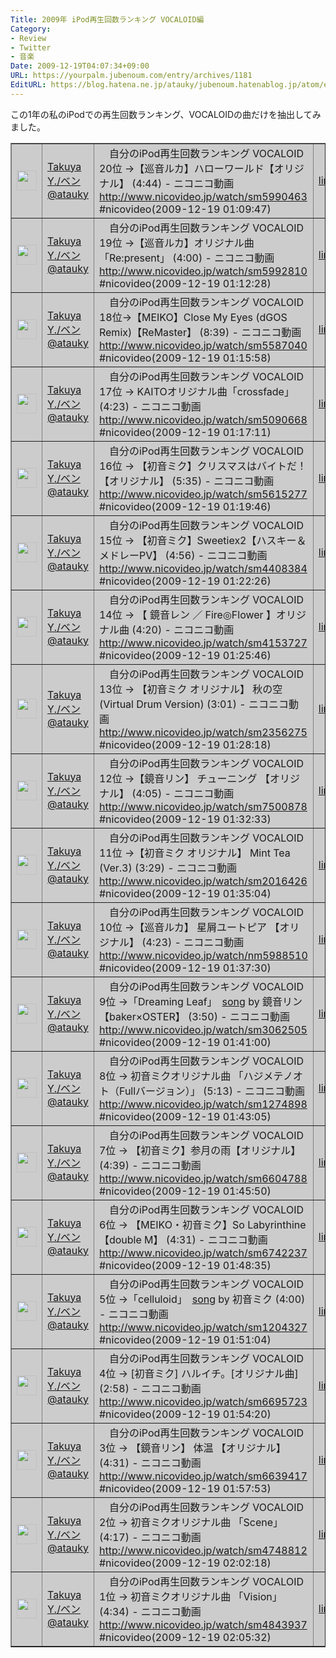 ```yaml
---
Title: 2009年 iPod再生回数ランキング VOCALOID編
Category:
- Review
- Twitter
- 音楽
Date: 2009-12-19T04:07:34+09:00
URL: https://yourpalm.jubenoum.com/entry/archives/1181
EditURL: https://blog.hatena.ne.jp/atauky/jubenoum.hatenablog.jp/atom/entry/6653458415120884948
---
```


この1年の私のiPodでの再生回数ランキング、VOCALOIDの曲だけを抽出してみました。
<table border="1" bgcolor="#CCCCCC"><tr>
<td width="32" height="32"><img src="http://usericons.relucks.org/twitter/atauky" width="32" height="32"></td>
<td><a href="http://twitter.com/atauky">Takuya Y./ベン<br>@atauky</a></td>
<td>　自分のiPod再生回数ランキング VOCALOID 20位 →【巡音ルカ】ハローワールド【オリジナル】 (4:44) - ニコニコ動画 <a href="http://www.nicovideo.jp/watch/sm5990463">http://www.nicovideo.jp/watch/sm5990463</a> #nicovideo(2009-12-19 01:09:47)</td>
<td><a href="http://twitter.com/atauky/status/6800277317">link</a></td>
</tr><tr>
<td width="32" height="32"><img src="http://usericons.relucks.org/twitter/atauky" width="32" height="32"></td>
<td><a href="http://twitter.com/atauky">Takuya Y./ベン<br>@atauky</a></td>
<td>　自分のiPod再生回数ランキング VOCALOID 19位 →【巡音ルカ】オリジナル曲「Re:present」 (4:00) - ニコニコ動画 <a href="http://www.nicovideo.jp/watch/sm5992810">http://www.nicovideo.jp/watch/sm5992810</a> #nicovideo(2009-12-19 01:12:28)</td>
<td><a href="http://twitter.com/atauky/status/6800357394">link</a></td>
</tr><tr>
<td width="32" height="32"><img src="http://usericons.relucks.org/twitter/atauky" width="32" height="32"></td>
<td><a href="http://twitter.com/atauky">Takuya Y./ベン<br>@atauky</a></td>
<td>　自分のiPod再生回数ランキング VOCALOID 18位→【MEIKO】Close My Eyes (dGOS Remix)【ReMaster】 (8:39) - ニコニコ動画 <a href="http://www.nicovideo.jp/watch/sm5587040">http://www.nicovideo.jp/watch/sm5587040</a> #nicovideo(2009-12-19 01:15:58)</td>
<td><a href="http://twitter.com/atauky/status/6800460183">link</a></td>
</tr><tr>
<td width="32" height="32"><img src="http://usericons.relucks.org/twitter/atauky" width="32" height="32"></td>
<td><a href="http://twitter.com/atauky">Takuya Y./ベン<br>@atauky</a></td>
<td>　自分のiPod再生回数ランキング VOCALOID 17位 → KAITOオリジナル曲「crossfade」 (4:23) - ニコニコ動画 <a href="http://www.nicovideo.jp/watch/sm5090668">http://www.nicovideo.jp/watch/sm5090668</a> #nicovideo(2009-12-19 01:17:11)</td>
<td><a href="http://twitter.com/atauky/status/6800496253">link</a></td>
</tr><tr>
<td width="32" height="32"><img src="http://usericons.relucks.org/twitter/atauky" width="32" height="32"></td>
<td><a href="http://twitter.com/atauky">Takuya Y./ベン<br>@atauky</a></td>
<td>　自分のiPod再生回数ランキング VOCALOID 16位 → 【初音ミク】クリスマスはバイトだ！【オリジナル】 (5:35) - ニコニコ動画 <a href="http://www.nicovideo.jp/watch/sm5615277">http://www.nicovideo.jp/watch/sm5615277</a> #nicovideo(2009-12-19 01:19:46)</td>
<td><a href="http://twitter.com/atauky/status/6800571536">link</a></td>
</tr><tr>
<td width="32" height="32"><img src="http://usericons.relucks.org/twitter/atauky" width="32" height="32"></td>
<td><a href="http://twitter.com/atauky">Takuya Y./ベン<br>@atauky</a></td>
<td>　自分のiPod再生回数ランキング VOCALOID 15位 → 【初音ミク】Sweetiex2【ハスキー＆メドレーPV】 (4:56) - ニコニコ動画 <a href="http://www.nicovideo.jp/watch/sm4408384">http://www.nicovideo.jp/watch/sm4408384</a> #nicovideo(2009-12-19 01:22:26)</td>
<td><a href="http://twitter.com/atauky/status/6800650751">link</a></td>
</tr><tr>
<td width="32" height="32"><img src="http://usericons.relucks.org/twitter/atauky" width="32" height="32"></td>
<td><a href="http://twitter.com/atauky">Takuya Y./ベン<br>@atauky</a></td>
<td>　自分のiPod再生回数ランキング VOCALOID 14位 → 【 鏡音レン ／ Fire◎Flower 】オリジナル曲 (4:20) - ニコニコ動画 <a href="http://www.nicovideo.jp/watch/sm4153727">http://www.nicovideo.jp/watch/sm4153727</a> #nicovideo(2009-12-19 01:25:46)</td>
<td><a href="http://twitter.com/atauky/status/6800748464">link</a></td>
</tr><tr>
<td width="32" height="32"><img src="http://usericons.relucks.org/twitter/atauky" width="32" height="32"></td>
<td><a href="http://twitter.com/atauky">Takuya Y./ベン<br>@atauky</a></td>
<td>　自分のiPod再生回数ランキング VOCALOID 13位 → 【初音ミク オリジナル】 秋の空 (Virtual Drum Version) (3:01) - ニコニコ動画 <a href="http://www.nicovideo.jp/watch/sm2356275">http://www.nicovideo.jp/watch/sm2356275</a> #nicovideo(2009-12-19 01:28:18)</td>
<td><a href="http://twitter.com/atauky/status/6800822700">link</a></td>
</tr><tr>
<td width="32" height="32"><img src="http://usericons.relucks.org/twitter/atauky" width="32" height="32"></td>
<td><a href="http://twitter.com/atauky">Takuya Y./ベン<br>@atauky</a></td>
<td>　自分のiPod再生回数ランキング VOCALOID 12位 →【鏡音リン】 チューニング 【オリジナル】 (4:05) - ニコニコ動画 <a href="http://www.nicovideo.jp/watch/sm7500878">http://www.nicovideo.jp/watch/sm7500878</a> #nicovideo(2009-12-19 01:32:33)</td>
<td><a href="http://twitter.com/atauky/status/6800950230">link</a></td>
</tr><tr>
<td width="32" height="32"><img src="http://usericons.relucks.org/twitter/atauky" width="32" height="32"></td>
<td><a href="http://twitter.com/atauky">Takuya Y./ベン<br>@atauky</a></td>
<td>　自分のiPod再生回数ランキング VOCALOID 11位 →【初音ミク オリジナル】 Mint Tea (Ver.3) (3:29) - ニコニコ動画 <a href="http://www.nicovideo.jp/watch/sm2016426">http://www.nicovideo.jp/watch/sm2016426</a> #nicovideo(2009-12-19 01:35:04)</td>
<td><a href="http://twitter.com/atauky/status/6801024604">link</a></td>
</tr><tr>
<td width="32" height="32"><img src="http://usericons.relucks.org/twitter/atauky" width="32" height="32"></td>
<td><a href="http://twitter.com/atauky">Takuya Y./ベン<br>@atauky</a></td>
<td>　自分のiPod再生回数ランキング VOCALOID 10位 →【巡音ルカ】 星屑ユートピア 【オリジナル】 (4:23) - ニコニコ動画 <a href="http://www.nicovideo.jp/watch/nm5988510">http://www.nicovideo.jp/watch/nm5988510</a> #nicovideo(2009-12-19 01:37:30)</td>
<td><a href="http://twitter.com/atauky/status/6801096396">link</a></td>
</tr><tr>
<td width="32" height="32"><img src="http://usericons.relucks.org/twitter/atauky" width="32" height="32"></td>
<td><a href="http://twitter.com/atauky">Takuya Y./ベン<br>@atauky</a></td>
<td>　自分のiPod再生回数ランキング VOCALOID 9位 →「Dreaming Leaf」　<a href="http://twitter.com/song">song</a> by 鏡音リン 【baker×OSTER】 (3:50) - ニコニコ動画 <a href="http://www.nicovideo.jp/watch/sm3062505">http://www.nicovideo.jp/watch/sm3062505</a> #nicovideo(2009-12-19 01:41:00)</td>
<td><a href="http://twitter.com/atauky/status/6801196746">link</a></td>
</tr><tr>
<td width="32" height="32"><img src="http://usericons.relucks.org/twitter/atauky" width="32" height="32"></td>
<td><a href="http://twitter.com/atauky">Takuya Y./ベン<br>@atauky</a></td>
<td>　自分のiPod再生回数ランキング VOCALOID 8位 → 初音ミクオリジナル曲 「ハジメテノオト（Fullバージョン）」 (5:13) - ニコニコ動画 <a href="http://www.nicovideo.jp/watch/sm1274898">http://www.nicovideo.jp/watch/sm1274898</a> #nicovideo(2009-12-19 01:43:05)</td>
<td><a href="http://twitter.com/atauky/status/6801257210">link</a></td>
</tr><tr>
<td width="32" height="32"><img src="http://usericons.relucks.org/twitter/atauky" width="32" height="32"></td>
<td><a href="http://twitter.com/atauky">Takuya Y./ベン<br>@atauky</a></td>
<td>　自分のiPod再生回数ランキング VOCALOID 7位 → 【初音ミク】参月の雨【オリジナル】 (4:39) - ニコニコ動画 <a href="http://www.nicovideo.jp/watch/sm6604788">http://www.nicovideo.jp/watch/sm6604788</a> #nicovideo(2009-12-19 01:45:50)</td>
<td><a href="http://twitter.com/atauky/status/6801336085">link</a></td>
</tr><tr>
<td width="32" height="32"><img src="http://usericons.relucks.org/twitter/atauky" width="32" height="32"></td>
<td><a href="http://twitter.com/atauky">Takuya Y./ベン<br>@atauky</a></td>
<td>　自分のiPod再生回数ランキング VOCALOID 6位 → 【MEIKO・初音ミク】So Labyrinthine【double M】 (4:31) - ニコニコ動画 <a href="http://www.nicovideo.jp/watch/sm6742237">http://www.nicovideo.jp/watch/sm6742237</a> #nicovideo(2009-12-19 01:48:35)</td>
<td><a href="http://twitter.com/atauky/status/6801416270">link</a></td>
</tr><tr>
<td width="32" height="32"><img src="http://usericons.relucks.org/twitter/atauky" width="32" height="32"></td>
<td><a href="http://twitter.com/atauky">Takuya Y./ベン<br>@atauky</a></td>
<td>　自分のiPod再生回数ランキング VOCALOID 5位 →「celluloid」　<a href="http://twitter.com/song">song</a> by 初音ミク (4:00) - ニコニコ動画 <a href="http://www.nicovideo.jp/watch/sm1204327">http://www.nicovideo.jp/watch/sm1204327</a> #nicovideo(2009-12-19 01:51:04)</td>
<td><a href="http://twitter.com/atauky/status/6801487719">link</a></td>
</tr><tr>
<td width="32" height="32"><img src="http://usericons.relucks.org/twitter/atauky" width="32" height="32"></td>
<td><a href="http://twitter.com/atauky">Takuya Y./ベン<br>@atauky</a></td>
<td>　自分のiPod再生回数ランキング VOCALOID 4位 → [初音ミク] ハルイチ。[オリジナル曲] (2:58) - ニコニコ動画 <a href="http://www.nicovideo.jp/watch/sm6695723">http://www.nicovideo.jp/watch/sm6695723</a> #nicovideo(2009-12-19 01:54:20)</td>
<td><a href="http://twitter.com/atauky/status/6801581742">link</a></td>
</tr><tr>
<td width="32" height="32"><img src="http://usericons.relucks.org/twitter/atauky" width="32" height="32"></td>
<td><a href="http://twitter.com/atauky">Takuya Y./ベン<br>@atauky</a></td>
<td>　自分のiPod再生回数ランキング VOCALOID 3位 → 【鏡音リン】 体温 【オリジナル】 (4:31) - ニコニコ動画 <a href="http://www.nicovideo.jp/watch/sm6639417">http://www.nicovideo.jp/watch/sm6639417</a> #nicovideo(2009-12-19 01:57:53)</td>
<td><a href="http://twitter.com/atauky/status/6801682907">link</a></td>
</tr><tr>
<td width="32" height="32"><img src="http://usericons.relucks.org/twitter/atauky" width="32" height="32"></td>
<td><a href="http://twitter.com/atauky">Takuya Y./ベン<br>@atauky</a></td>
<td>　自分のiPod再生回数ランキング VOCALOID 2位 → 初音ミクオリジナル曲 「Scene」 (4:17) - ニコニコ動画 <a href="http://www.nicovideo.jp/watch/sm4748812">http://www.nicovideo.jp/watch/sm4748812</a> #nicovideo(2009-12-19 02:02:18)</td>
<td><a href="http://twitter.com/atauky/status/6801817094">link</a></td>
</tr><tr>
<td width="32" height="32"><img src="http://usericons.relucks.org/twitter/atauky" width="32" height="32"></td>
<td><a href="http://twitter.com/atauky">Takuya Y./ベン<br>@atauky</a></td>
<td>　自分のiPod再生回数ランキング VOCALOID 1位 → 初音ミクオリジナル曲 「Vision」 (4:34) - ニコニコ動画 <a href="http://www.nicovideo.jp/watch/sm4843937">http://www.nicovideo.jp/watch/sm4843937</a> #nicovideo(2009-12-19 02:05:32)</td>
<td><a href="http://twitter.com/atauky/status/6801912968">link</a></td>
</tr></table>
